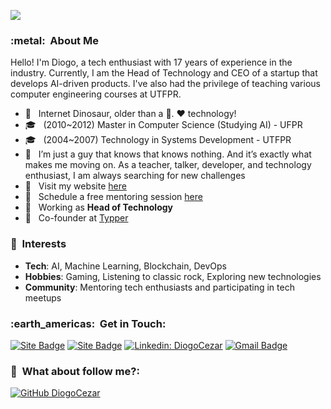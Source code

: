 
![](https://komarev.com/ghpvc/?username=diogocezar&color=006bed)

<h3> :metal: &nbsp;About Me </h3>

Hello! I'm Diogo, a tech enthusiast with 17 years of experience in the industry. Currently, I am the Head of Technology and CEO of a startup that develops AI-driven products.
I've also had the privilege of teaching various computer engineering courses at UTFPR.

- 🤔 &nbsp; Internet Dinosaur, older than a 💾. ♥️ technology!
- 🎓 &nbsp; (2010~2012) Master in Computer Science (Studying AI) - UFPR
- 🎓 &nbsp; (2004~2007) Technology in Systems Development - UTFPR
- 💭 &nbsp; I’m just a guy that knows that knows nothing. And it’s exactly what makes me moving on. As a teacher, talker, developer, and technology enthusiast, I am always searching for new challenges
- 📄 &nbsp; Visit my website <a href="https://www.diogocezar.dev">here</a>
- 🌱 &nbsp; Schedule a free mentoring session <a href="https://diocodes.dev">here</a>
- 💼 &nbsp; Working as **Head of Technology**
- 💼 &nbsp; Co-founder at <a href="https://typper.io/">Typper</a>

<h3> 📒 &nbsp;Interests </h3>

- **Tech**: AI, Machine Learning, Blockchain, DevOps
- **Hobbies**: Gaming, Listening to classic rock, Exploring new technologies
- **Community**: Mentoring tech enthusiasts and participating in tech meetups

<h3> :earth_americas: &nbsp;Get in Touch: </h3>

[![Site Badge](https://img.shields.io/badge/-http://diogocezar.dev-006bed?style=flat-square&logo=website&logoColor=white&link=http://diogocezar.dev)](http://diogocezar.dev)
[![Site Badge](https://img.shields.io/badge/-http://diogocezar.dev-006bed?style=flat-square&logo=website&logoColor=white&link=http://diocodes.dev)](http://diocodes.dev)
[![Linkedin: DiogoCezar](https://img.shields.io/badge/-diogocezar-blue?style=flat-square&logo=Linkedin&logoColor=white&link=https://www.linkedin.com/in/diogocezar/)](https://www.linkedin.com/in/diogocezar/)
[![Gmail Badge](https://img.shields.io/badge/-diogo@diogocezar.com-006bed?style=flat-square&logo=Gmail&logoColor=white&link=mailto:diogo@diogocezar.com)](mailto:diogo@diogocezar.com)


<h3> 👀 &nbsp;What about follow me?: </h3> 

[![GitHub DiogoCezar](https://img.shields.io/github/followers/diogocezar?label=follow&style=social)](https://github.com/diogocezar)
